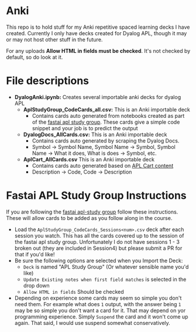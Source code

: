 # Anki

This repo is to hold stuff for my Anki repetitive spaced learning decks I have created.  Currently I only have decks created for Dyalog APL, though it may or may not host other stuff in the future.

For any uploads **Allow HTML in fields must be checked**.  It's not checked by default, so do look at it.

# File descriptions

+ **DyalogAnki.ipynb:** Creates several importable anki decks for dyalog APL
    + **AplStudyGroup_CodeCards_all.csv:** This is an Anki importable deck
        + Contains cards auto generated from notebooks created as part of the [fastai apl study group](https://fastai.github.io/apl-study).  These cards give a simple code snippet and your job is to predict the output
     + **DyalogDocs_AllCards.csv:** This is an Anki importable deck
        + Contains cards auto generated by scraping the Dyalog Docs.
        + Symbol -> Symbol Name, Symbol Name -> Symbol, Symbol Name -> What it does, What is does -> Symbol, etc.
     + **AplCart_AllCards.csv** This is an Anki importable deck
        + Contains cards auto generated based on [APL Cart content](https://aplcart.info/)
        + Description -> Code, Code -> Description

# Fastai APL Study Group Instructions

If you are following the [fastai apl-study group](https://forums.fast.ai/t/apl-array-programming/97188) follow these instructions.  These will allow cards to be added as you follow along in the course.

+ Load the `AplStudyGroup_CodeCards_Sessions<num>.csv` deck after each session you watch.  This has all the cards covered up to the session of the fastai apl study group.  Unfortunately I do not have sessions 1 - 3 broken out (they are included in Session4) but please submit a PR for that if you'd like!
+ Be sure the following options are selected when you Import the Deck:
    + `Deck` is named "APL Study Group" (Or whatever sensible name you'd like)
    + `Update Existing notes when first field matches` is selected in the drop down
    + `Allow HTML in fields` Should be checked
+ Depending on experience some cards may seem so simple you don't need them.  For example what does `1` output, with the answer being `1` may be so simple you don't want a card for it.  That may depend on yor programming experience.  Simply `Suspend` the card and it won't come up again.  That said, I would use suspend somewhat conservatively.

